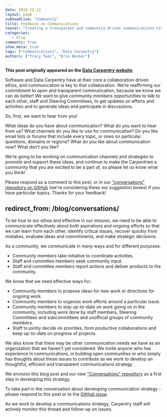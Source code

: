 ```yaml
---
date: 2016-12-12
layout: page
subheadline: "Community"
title: Feedback on Communications
teaser: "Creating a transparent and community-driven communications strategy."
categories:
   - blog
comments: true
show_meta: true
tags: ["Communications", "Data Carpentry"]
authors: ["Tracy Teal", "Erin Becker"]
--- 
```


**This post originally appeared on the [Data Carpentry website](https://datacarpentry.org)**

Software and Data Carpentry have at their core a collaboration-driven ethos, and communication is key to that collaboration.
We’re reaffirming our commitment to open and transparent communication, because we know we can do better! We want to give community
members opportunities to talk to each other, staff and Steering Committees, to get updates on efforts and activities and to generate ideas
and participate in discussions.  

So, first, we want to hear from you!  

What ideas do you have about communication? What do you want to hear from us? What channels do you like to use for communication?
Do you like email lists or forums that include every topic, or ones on particular questions, domains or regions? What do you like about
communication now? What don’t you like?  

We’re going to be working on communication channels and strategies to promote and support these ideas, and continue to make the
Carpentries a community that you are excited to be a part of, so please let us know what you think!  

Please respond as a comment to this post, or in our
["conversations" repository on GitHub](https://github.com/carpentries/conversations/issues/1)
(we're considering these our suggestion boxes) if you have particular topics. Thanks for your feedback!

redirect_from: /blog/conversations/
-------

To be true to our ethos and effective in our mission, we need to be able to communicate effectively about both aspirations and ongoing efforts so that we can learn from each other, identify critical issues, recover quickly from mistakes, evaluate ideas and commitments, and make strategic decisions.  

As a community, we communicate in many ways and for different purposes.  

- Community members take initiative to coordinate activities.  
- Staff and committee members seek community input.  
- Staff and committee members report actions and deliver products to the community.  

We know that we need effective ways for:  

- Community members to propose ideas for new work or directions for ongoing work.  
- Community members to organize work efforts around a particular issue.  
- Community members to stay up-to-date on work going on in the community, including work done by staff members, Steering Committees and subcommittees and unofficial groups of community members.  
- Staff to jointly decide on priorities, form productive collaborations and keep up-to-date on progress of projects.  

We also know that there may be other communication needs we have as an organization that we haven't yet considered. We invite anyone who has experience in communications, in building open communities or who simply has thoughts about these issues to contribute as we
work to develop an thoughtful, efficient and transparent communications strategy.  

We envision this blog post and our new ["Conversations" repository](https://github.com/carpentries/conversations) as a first step in developing this strategy.  

To take part in the conversation about developing communication strategy - please respond to this post or to the [GitHub issue](https://github.com/carpentries/conversations/issues/1).  

As we work to develop a communications strategy, Carpentry staff will actively monitor this thread and follow-up on issues.
